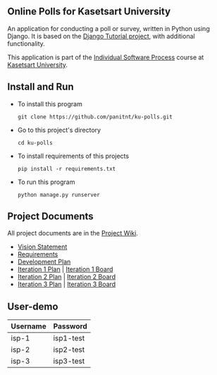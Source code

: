 ## Online Polls for Kasetsart University

An application for conducting a poll or survey, written in Python using Django. It is based on the [Django Tutorial project](https://docs.djangoproject.com/en/4.1/intro/tutorial01/), with additional functionality.

This application is part of the [Individual Software Process](https://cpske.github.io/ISP/) course at [Kasetsart University](https://www.ku.ac.th/th).

## Install and Run

- To install this program

    ```git clone https://github.com/panitnt/ku-polls.git```

- Go to this project's directory

    ```cd ku-polls```

- To install requirements of this projects

    ```pip install -r requirements.txt```

- To run this program

    ```python manage.py runserver```

## Project Documents

All project documents are in the [Project Wiki](https://github.com/panitnt/ku-polls/wiki).

- [Vision Statement](https://github.com/panitnt/ku-polls/wiki/Vision-Statement)
- [Requirements](https://github.com/panitnt/ku-polls/wiki/Requirements)
- [Development Plan](https://github.com/panitnt/ku-polls/wiki/Development-Plan)
- [Iteration 1 Plan](https://github.com/panitnt/ku-polls/wiki/Iteration-1-Plan) | [Iteration 1 Board](https://github.com/users/panitnt/projects/2/views/5)
- [Iteration 2 Plan](https://github.com/panitnt/ku-polls/wiki/Iteration-2-Plan) | [Iteration 2 Board](https://github.com/users/panitnt/projects/2/views/8)
- [Iteration 3 Plan](https://github.com/panitnt/ku-polls/wiki/Iteration-3-Plan) | [Iteration 3 Board](https://github.com/users/panitnt/projects/2/views/9)

## User-demo
| Username  | Password  |
|-----------|-----------|
|   isp-1   | isp1-test |
|   isp-2   | isp2-test |
|   isp-3   | isp3-test |